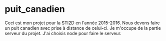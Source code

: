 # puit_canadien

Ceci est mon projet pour la STI2D en l'année 2015-2016. 
Nous devons faire un puit canadien avec prise à distance de celui-ci.
Je m'occupe de la partie serveur du projet.
J'ai choisis node pour faire le serveur.
